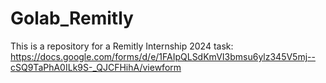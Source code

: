 # Golab_Remitly
This is a repository for a Remitly Internship 2024 task:</br>
https://docs.google.com/forms/d/e/1FAIpQLSdKmVI3bmsu6ylz345V5mj--cSQ9TaPhA0ILk9S-_QJCFHihA/viewform

